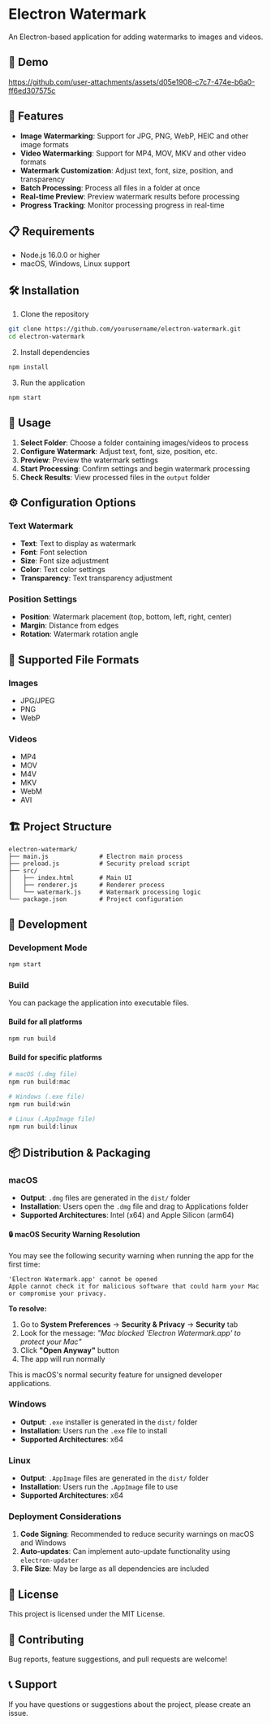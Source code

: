 # Electron Watermark

An Electron-based application for adding watermarks to images and videos.

## 🎥 Demo

https://github.com/user-attachments/assets/d05e1908-c7c7-474e-b6a0-ff6ed307575c

## 🚀 Features

- **Image Watermarking**: Support for JPG, PNG, WebP, HEIC and other image formats
- **Video Watermarking**: Support for MP4, MOV, MKV and other video formats
- **Watermark Customization**: Adjust text, font, size, position, and transparency
- **Batch Processing**: Process all files in a folder at once
- **Real-time Preview**: Preview watermark results before processing
- **Progress Tracking**: Monitor processing progress in real-time

## 📋 Requirements

- Node.js 16.0.0 or higher
- macOS, Windows, Linux support

## 🛠️ Installation

1. Clone the repository
```bash
git clone https://github.com/yourusername/electron-watermark.git
cd electron-watermark
```

2. Install dependencies
```bash
npm install
```

3. Run the application
```bash
npm start
```

## 🎯 Usage

1. **Select Folder**: Choose a folder containing images/videos to process
2. **Configure Watermark**: Adjust text, font, size, position, etc.
3. **Preview**: Preview the watermark settings
4. **Start Processing**: Confirm settings and begin watermark processing
5. **Check Results**: View processed files in the `output` folder

## ⚙️ Configuration Options

### Text Watermark
- **Text**: Text to display as watermark
- **Font**: Font selection
- **Size**: Font size adjustment
- **Color**: Text color settings
- **Transparency**: Text transparency adjustment

### Position Settings
- **Position**: Watermark placement (top, bottom, left, right, center)
- **Margin**: Distance from edges
- **Rotation**: Watermark rotation angle

## 📁 Supported File Formats

### Images
- JPG/JPEG
- PNG
- WebP

### Videos
- MP4
- MOV
- M4V
- MKV
- WebM
- AVI

## 🏗️ Project Structure

```
electron-watermark/
├── main.js              # Electron main process
├── preload.js           # Security preload script
├── src/
│   ├── index.html       # Main UI
│   ├── renderer.js      # Renderer process
│   └── watermark.js     # Watermark processing logic
└── package.json         # Project configuration
```

## 🔧 Development

### Development Mode
```bash
npm start
```

### Build

You can package the application into executable files.

#### Build for all platforms
```bash
npm run build
```

#### Build for specific platforms
```bash
# macOS (.dmg file)
npm run build:mac

# Windows (.exe file)
npm run build:win

# Linux (.AppImage file)
npm run build:linux
```

## 📦 Distribution & Packaging

### macOS
- **Output**: `.dmg` files are generated in the `dist/` folder
- **Installation**: Users open the `.dmg` file and drag to Applications folder
- **Supported Architectures**: Intel (x64) and Apple Silicon (arm64)

#### 🔒 macOS Security Warning Resolution
You may see the following security warning when running the app for the first time:

```
'Electron Watermark.app' cannot be opened
Apple cannot check it for malicious software that could harm your Mac or compromise your privacy.
```

**To resolve:**
1. Go to **System Preferences** → **Security & Privacy** → **Security** tab
2. Look for the message: *"Mac blocked 'Electron Watermark.app' to protect your Mac"*
3. Click **"Open Anyway"** button
4. The app will run normally

This is macOS's normal security feature for unsigned developer applications.

### Windows
- **Output**: `.exe` installer is generated in the `dist/` folder
- **Installation**: Users run the `.exe` file to install
- **Supported Architectures**: x64

### Linux
- **Output**: `.AppImage` files are generated in the `dist/` folder
- **Installation**: Users run the `.AppImage` file to use
- **Supported Architectures**: x64

### Deployment Considerations
1. **Code Signing**: Recommended to reduce security warnings on macOS and Windows
2. **Auto-updates**: Can implement auto-update functionality using `electron-updater`
3. **File Size**: May be large as all dependencies are included

## 📝 License

This project is licensed under the MIT License.

## 🤝 Contributing

Bug reports, feature suggestions, and pull requests are welcome!

## 📞 Support

If you have questions or suggestions about the project, please create an issue.

